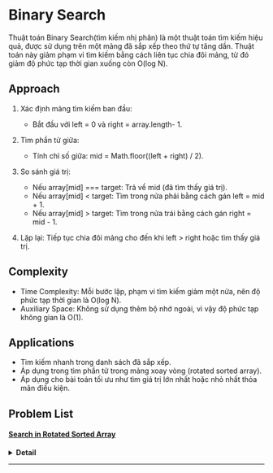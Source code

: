 # Binary Search

Thuật toán Binary Search(tìm kiếm nhị phân) là một thuật toán tìm kiếm hiệu quả, được sử dụng trên một mảng đã sắp xếp
theo thứ tự tăng dần. Thuật toán này giảm phạm vi tìm kiếm bằng cách liên tục chia đôi mảng, từ đó giảm độ phức tạp thời
gian xuống còn O(log N).

## Approach

1. Xác định mảng tìm kiếm ban đầu:
    - Bắt đầu với left = 0 và right = array.length- 1.

2. Tìm phần tử giữa:
    - Tính chỉ số giữa: mid = Math.floor((left + right) / 2).
3. So sánh giá trị:
    - Nếu array[mid] === target: Trả về mid (đã tìm thấy giá trị).
    - Nếu array[mid] < target: Tìm trong nửa phải bằng cách gán left = mid + 1.
    - Nếu array[mid] > target: Tìm trong nửa trái bằng cách gán right = mid - 1.
4. Lặp lại: Tiếp tục chia đôi mảng cho đến khi left > right hoặc tìm thấy giá trị.

## Complexity

- Time Complexity: Mỗi bước lặp, phạm vi tìm kiếm giảm một nửa, nên độ phức tạp thời gian là O(log N).
- Auxiliary Space: Không sử dụng thêm bộ nhớ ngoài, vì vậy độ phức tạp không gian là O(1).

## Applications

- Tìm kiếm nhanh trong danh sách đã sắp xếp.
- Áp dụng trong tìm phần tử trong mảng xoay vòng (rotated sorted array).
- Áp dụng cho bài toán tối ưu như tìm giá trị lớn nhất hoặc nhỏ nhất thỏa mãn điều kiện.

## Problem List

#### [Search in Rotated Sorted Array](https://github.com/bangsite/algorithms-master/blob/main/search/binary-search/search-in-rotated-sorted-array.js)

<details><summary><b>Detail</b></summary>
<p>
There is an integer array nums sorted in ascending order (with distinct values).
Prior to being passed to your function, nums is possibly rotated at an unknown pivot index k (1 <= k < nums.length) such that the resulting array is [nums[k], nums[k+1], ..., nums[n-1], nums[0], nums[1], ..., nums[k-1]] (0-indexed). For example, [0,1,2,4,5,6,7] might be rotated at pivot index 3 and become [4,5,6,7,0,1,2].

Given the array nums after the possible rotation and an integer target, return the index of target if it is in nums, or
-1 if it is not in nums.

You must write an algorithm with O(log n) runtime complexity.

- Search in Rotated Sorted Array
- Search in Rotated Sorted Array

</p>
</details>

---
